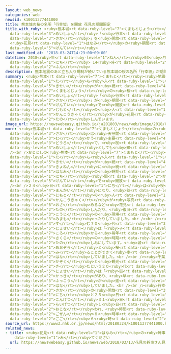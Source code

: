 ```yaml
---
layout: web_news
categories: web
newsid: k10011377441000
title: 熊本城の桜の名所「行幸坂」を開放 花見の期間限定
title_with_ruby: <ruby>熊本城<rt data-ruby-level="7">くまもとじょう</rt></ruby>の<ruby>桜<rt data-ruby-level="5">さくら</rt></ruby>の<ruby>名所<rt
  data-ruby-level="3">めいしょ</rt></ruby>「<ruby>行幸<rt data-ruby-level="8">みゆき</rt></ruby><ruby>坂<rt
  data-ruby-level="3">さか</rt></ruby>」を<ruby>開放<rt data-ruby-level="3">かいほう</rt></ruby>
  <ruby>花見<rt data-ruby-level="1">はなみ</rt></ruby>の<ruby>期間<rt data-ruby-level="3">きかん</rt></ruby><ruby>限定<rt
  data-ruby-level="5">げんてい</rt></ruby>
last_modified_at: '2018-03-24T14:23:00+09:00'
datetime: 2018<ruby>年<rt data-ruby-level="1">ねん</rt></ruby>03<ruby>月<rt data-ruby-level="1">がつ</rt></ruby>24<ruby>日<rt
  data-ruby-level="1">にち</rt></ruby> 14<ruby>時<rt data-ruby-level="2">じ</rt></ruby>23<ruby>分<rt
  data-ruby-level="2">ふん</rt></ruby>
description: 熊本地震のあと立ち入り規制が続いている熊本城の桜の名所「行幸坂」が期間限定で開放され、地元の人や観光客が花見を楽しんでいます。
summary: <ruby>熊本<rt data-ruby-level="7">くまもと</rt></ruby><ruby>地震<rt data-ruby-level="7">じしん</rt></ruby>のあと<ruby>立<rt
  data-ruby-level="1">た</rt></ruby>ち<ruby>入<rt data-ruby-level="1">い</rt></ruby>り<ruby>規制<rt
  data-ruby-level="5">きせい</rt></ruby>が<ruby>続<rt data-ruby-level="4">つづ</rt></ruby>いている<ruby>熊本城<rt
  data-ruby-level="7">くまもとじょう</rt></ruby>の<ruby>桜<rt data-ruby-level="5">さくら</rt></ruby>の<ruby>名所<rt
  data-ruby-level="3">めいしょ</rt></ruby>「<ruby>行幸<rt data-ruby-level="8">みゆき</rt></ruby><ruby>坂<rt
  data-ruby-level="3">さか</rt></ruby>」が<ruby>期間<rt data-ruby-level="3">きかん</rt></ruby><ruby>限定<rt
  data-ruby-level="5">げんてい</rt></ruby>で<ruby>開放<rt data-ruby-level="3">かいほう</rt></ruby>され、<ruby>地元<rt
  data-ruby-level="2">じもと</rt></ruby>の<ruby>人<rt data-ruby-level="1">ひと</rt></ruby>や<ruby>観光客<rt
  data-ruby-level="4">かんこうきゃく</rt></ruby>が<ruby>花見<rt data-ruby-level="1">はなみ</rt></ruby>を<ruby>楽<rt
  data-ruby-level="2">たの</rt></ruby>しんでいます。
image_url: https://newswebeasy.github.io/ja201803/news/web/image/2018/03/24/K10011377441_1803241357_1803241423_01_02.jpg
more: <ruby>熊本城<rt data-ruby-level="7">くまもとじょう</rt></ruby>の<ruby>行幸<rt data-ruby-level="8">みゆき</rt></ruby><ruby>坂<rt
  data-ruby-level="3">さか</rt></ruby>は<ruby>天守閣<rt data-ruby-level="6">てんしゅかく</rt></ruby>に<ruby>向<rt
  data-ruby-level="3">む</rt></ruby>かう<ruby>主要<rt data-ruby-level="4">しゅよう</rt></ruby>な<ruby>道路<rt
  data-ruby-level="3">どうろ</rt></ruby>で、<ruby>桜<rt data-ruby-level="5">さくら</rt></ruby>の<ruby>名所<rt
  data-ruby-level="3">めいしょ</rt></ruby>としても<ruby>知<rt data-ruby-level="2">し</rt></ruby>られています。<br
  /><br />おととしの<ruby>熊本<rt data-ruby-level="7">くまもと</rt></ruby><ruby>地震<rt data-ruby-level="7">じしん</rt></ruby>のあと、<ruby>立<rt
  data-ruby-level="1">た</rt></ruby>ち<ruby>入<rt data-ruby-level="1">い</rt></ruby>り<ruby>規制<rt
  data-ruby-level="5">きせい</rt></ruby>が<ruby>続<rt data-ruby-level="4">つづ</rt></ruby>いていますが、<ruby>去年<rt
  data-ruby-level="3">きょねん</rt></ruby>に<ruby>続<rt data-ruby-level="4">つづ</rt></ruby>いて<ruby>花見<rt
  data-ruby-level="1">はなみ</rt></ruby>の<ruby>時期<rt data-ruby-level="3">じき</rt></ruby>の４<ruby>日<rt
  data-ruby-level="1">にち</rt></ruby><ruby>間<rt data-ruby-level="2">かん</rt></ruby><ruby>限定<rt
  data-ruby-level="5">げんてい</rt></ruby>で<ruby>開放<rt data-ruby-level="3">かいほう</rt></ruby>されます。<br
  /><br />２４<ruby>日<rt data-ruby-level="1">にち</rt></ruby>は<ruby>桜<rt data-ruby-level="5">さくら</rt></ruby>がほぼ<ruby>満開<rt
  data-ruby-level="4">まんかい</rt></ruby>になり、<ruby>訪<rt data-ruby-level="7">おとず</rt></ruby>れた<ruby>地元<rt
  data-ruby-level="2">じもと</rt></ruby>の<ruby>人<rt data-ruby-level="1">ひと</rt></ruby>や<ruby>観光客<rt
  data-ruby-level="4">かんこうきゃく</rt></ruby>が<ruby>写真<rt data-ruby-level="3">しゃしん</rt></ruby>に<ruby>収<rt
  data-ruby-level="6">おさ</rt></ruby>めるなど<ruby>花見<rt data-ruby-level="1">はなみ</rt></ruby>を<ruby>楽<rt
  data-ruby-level="2">たの</rt></ruby>しんだり、<ruby>復旧<rt data-ruby-level="5">ふっきゅう</rt></ruby><ruby>工事<rt
  data-ruby-level="3">こうじ</rt></ruby>の<ruby>現場<rt data-ruby-level="5">げんば</rt></ruby>を<ruby>見守<rt
  data-ruby-level="3">みまも</rt></ruby>ったりしていました。<br /><br /><ruby>近<rt data-ruby-level="2">ちか</rt></ruby>くに<ruby>住<rt
  data-ruby-level="3">す</rt></ruby>む７０<ruby>代<rt data-ruby-level="3">だい</rt></ruby>の<ruby>女性<rt
  data-ruby-level="5">じょせい</rt></ruby>は「<ruby>子<rt data-ruby-level="1">こ</rt></ruby>どもの<ruby>頃<rt
  data-ruby-level="7">ころ</rt></ruby>から<ruby>毎年<rt data-ruby-level="2">まいとし</rt></ruby>、<ruby>桜<rt
  data-ruby-level="5">さくら</rt></ruby>の<ruby>時期<rt data-ruby-level="3">じき</rt></ruby>を<ruby>楽<rt
  data-ruby-level="2">たの</rt></ruby>しみにしています。<ruby>城<rt data-ruby-level="6">しろ</rt></ruby>と<ruby>青空<rt
  data-ruby-level="1">あおぞら</rt></ruby>と<ruby>桜<rt data-ruby-level="5">さくら</rt></ruby>をセットで<ruby>見<rt
  data-ruby-level="1">み</rt></ruby>ることができて<ruby>幸<rt data-ruby-level="3">しあわ</rt></ruby>せです」と<ruby>話<rt
  data-ruby-level="2">はな</rt></ruby>していました。<br /><br /><ruby>千葉県<rt data-ruby-level="3">ちばけん</rt></ruby>から<ruby>家族<rt
  data-ruby-level="3">かぞく</rt></ruby>と<ruby>観光<rt data-ruby-level="4">かんこう</rt></ruby>で<ruby>来<rt
  data-ruby-level="2">き</rt></ruby>たという２０<ruby>代<rt data-ruby-level="3">だい</rt></ruby>の<ruby>女性<rt
  data-ruby-level="5">じょせい</rt></ruby>は「<ruby>街<rt data-ruby-level="4">まち</rt></ruby>には<ruby>活気<rt
  data-ruby-level="2">かっき</rt></ruby>があり、<ruby>早<rt data-ruby-level="1">はや</rt></ruby>く<ruby>復興<rt
  data-ruby-level="5">ふっこう</rt></ruby>が<ruby>進<rt data-ruby-level="3">すす</rt></ruby>んでほしい」と<ruby>話<rt
  data-ruby-level="2">はな</rt></ruby>していました。<br /><br /><ruby>行幸<rt data-ruby-level="8">みゆき</rt></ruby><ruby>坂<rt
  data-ruby-level="3">さか</rt></ruby>の<ruby>開放<rt data-ruby-level="3">かいほう</rt></ruby>は２４<ruby>日<rt
  data-ruby-level="1">にち</rt></ruby>と２５<ruby>日<rt data-ruby-level="1">にち</rt></ruby>のほか、<ruby>今月<rt
  data-ruby-level="2">こんげつ</rt></ruby>３１<ruby>日<rt data-ruby-level="1">にち</rt></ruby>と<ruby>来月<rt
  data-ruby-level="2">らいげつ</rt></ruby>１<ruby>日<rt data-ruby-level="1">にち</rt></ruby>にも<ruby>行<rt
  data-ruby-level="2">おこな</rt></ruby>われ、<ruby>時間<rt data-ruby-level="2">じかん</rt></ruby>はいずれも<ruby>午前<rt
  data-ruby-level="2">ごぜん</rt></ruby>８<ruby>時半<rt data-ruby-level="2">じはん</rt></ruby>から<ruby>午後<rt
  data-ruby-level="2">ごご</rt></ruby>６<ruby>時<rt data-ruby-level="2">じ</rt></ruby>までです。
source_url: https://www3.nhk.or.jp/news/html/20180324/k10011377441000.html
related_news:
- title: <ruby>花見<rt data-ruby-level="1">はなみ</rt></ruby>の<ruby>幹事<rt data-ruby-level="5">かんじ</rt></ruby>さん<ruby>見<rt
    data-ruby-level="1">み</rt></ruby>てください
  url: https://newswebeasy.github.io/news/web/2018/03/13/花見の幹事さん見てください
...
```

